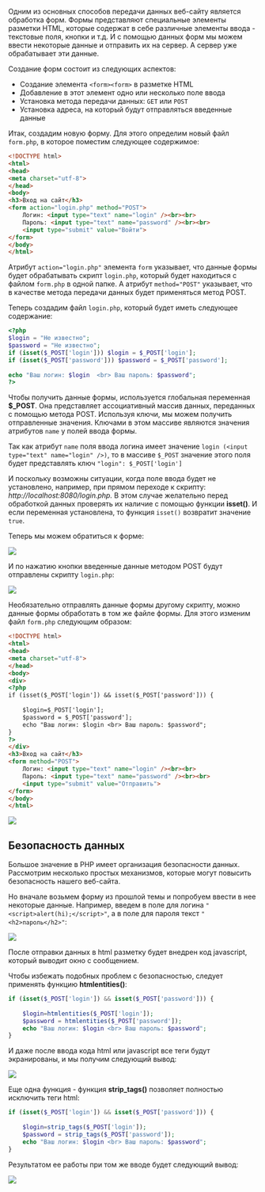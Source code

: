 Одним из основных способов передачи данных веб-сайту является обработка форм. Формы представляют специальные элементы разметки HTML, которые содержат в себе различные элементы ввода - текстовые поля, кнопки и т.д. И с помощью данных форм мы можем ввести некоторые данные и отправить их на сервер. А сервер уже обрабатывает эти данные.

Создание форм состоит из следующих аспектов:
- Создание элемента `<form><form>` в разметке HTML
- Добавление в этот элемент одно или несколько поле ввода
- Установка метода передачи данных: `GET` или `POST`
- Установка адреса, на который будут отправляться введенные данные

Итак, создадим новую форму. Для этого определим новый файл `form.php`, в которое поместим следующее содержимое:

```html
<!DOCTYPE html>
<html>
<head>
<meta charset="utf-8">
</head>
<body>
<h3>Вход на сайт</h3>
<form action="login.php" method="POST">
    Логин: <input type="text" name="login" /><br><br>
    Пароль: <input type="text" name="password" /><br><br>
    <input type="submit" value="Войти">
</form>
</body>
</html>
```

Атрибут `action="login.php"` элемента `form` указывает, что данные формы будет обрабатывать скрипт `login.php`, который будет находиться с файлом `form.php` в одной папке. А атрибут `method="POST"` указывает, что в качестве метода передачи данных будет применяться метод POST.

Теперь создадим файл `login.php`, который будет иметь следующее содержание:

```php
<?php
$login = "Не известно";
$password = "Не известно";
if (isset($_POST['login'])) $login = $_POST['login'];
if (isset($_POST['password'])) $password = $_POST['password'];
 
echo "Ваш логин: $login  <br> Ваш пароль: $password";
?>
```

Чтобы получить данные формы, используется глобальная переменная **$_POST**. Она представляет ассоциативный массив данных, переданных с помощью метода POST. Используя ключи, мы можем получить отправленные значения. Ключами в этом массиве являются значения атрибутов `name` у полей ввода формы.

Так как атрибут `name` поля ввода логина имеет значение `login (<input type="text" name="login" />)`, то в массиве `$_POST` значение этого поля будет представлять ключ `"login": $_POST['login']`

И поскольку возможны ситуации, когда поле ввода будет не установлено, например, при прямом переходе к скрипту: *http://localhost:8080/login.php.* В этом случае желательно перед обработкой данных проверять их наличие с помощью функции **isset()**. И если переменная установлена, то функция `isset()` возвратит значение `true`.

Теперь мы можем обратиться к форме:

![](https://metanit.com/web/php/pics/3.1.png)

И по нажатию кнопки введенные данные методом POST будут отправлены скрипту `login.php`:

![](https://metanit.com/web/php/pics/3.2.png)

Необязательно отправлять данные формы другому скрипту, можно данные формы обработать в том же файле формы. Для этого изменим файл `form.php` следующим образом:

```html
<!DOCTYPE html>
<html>
<head>
<meta charset="utf-8">
</head>
<body>
<div>
<?php
if (isset($_POST['login']) && isset($_POST['password'])) {
 
    $login=$_POST['login'];
    $password = $_POST['password'];
    echo "Ваш логин: $login <br> Ваш пароль: $password";
}
?>
</div>
<h3>Вход на сайт</h3>
<form method="POST">
    Логин: <input type="text" name="login" /><br><br>
    Пароль: <input type="text" name="password" /><br><br>
    <input type="submit" value="Отправить">
</form>
</body>
</html>
```

![](https://metanit.com/web/php/pics/3.3.png)

## Безопасность данных

Большое значение в PHP имеет организация безопасности данных. Рассмотрим несколько простых механизмов, которые могут повысить безопасность нашего веб-сайта.

Но вначале возьмем форму из прошлой темы и попробуем ввести в нее некоторые данные. Например, введем в поле для логина `"<script>alert(hi);</script>"`, а в поле для пароля текст `"<h2>пароль</h2>"`:

![](https://metanit.com/web/php/pics/3.4.png)

После отправки данных в html разметку будет внедрен код javascript, который выводит окно с сообщением.

Чтобы избежать подобных проблем с безопасностью, следует применять функцию **htmlentities()**:

```php
if (isset($_POST['login']) && isset($_POST['password'])) {
 
    $login=htmlentities($_POST['login']);
    $password = htmlentities($_POST['password']);
    echo "Ваш логин: $login <br> Ваш пароль: $password";
}
```

И даже после ввода кода html или javascript все теги будут экранированы, и мы получим следующий вывод:

![](https://metanit.com/web/php/pics/3.5.png)

Еще одна функция - функция **strip_tags()** позволяет полностью исключить теги html:

```php
if (isset($_POST['login']) && isset($_POST['password'])) {
 
    $login=strip_tags($_POST['login']);
    $password = strip_tags($_POST['password']);
    echo "Ваш логин: $login <br> Ваш пароль: $password";
}
```

Результатом ее работы при том же вводе будет следующий вывод:

![](https://metanit.com/web/php/pics/3.6.png)